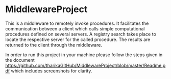# MiddlewareProject

This is a middleware to remotely invoke procedures. It facilitates the communication between a client which calls simple computational procedures defined on several servers. A registry search takes place to locate the respective server for the called procedure. The results are returned to the client through the middleware.

In order to run this project in your machine please follow the steps given in the document https://github.com/tharikaGitHub/MiddlewareProject/blob/master/Readme.pdf which includes screenshots for clarity.
